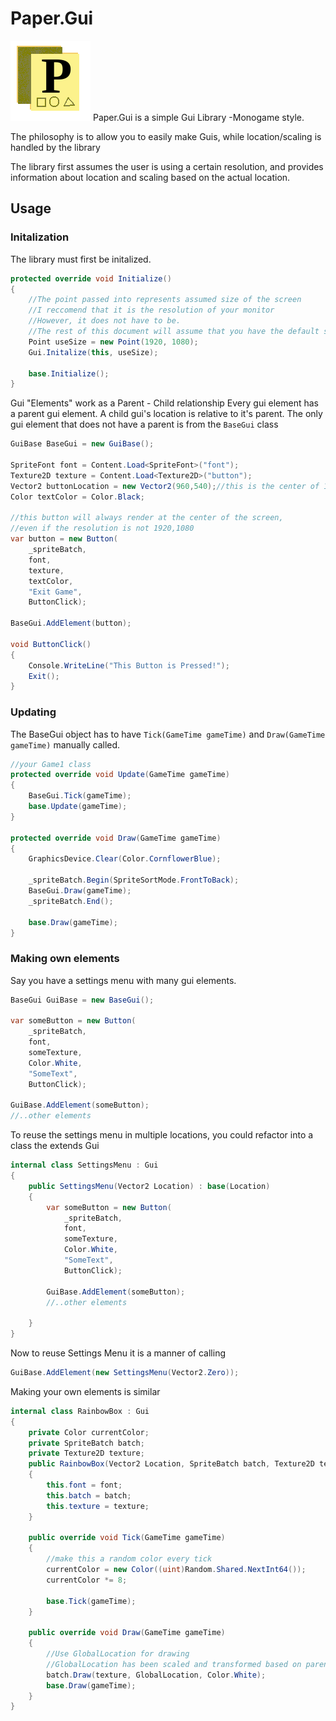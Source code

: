 # Paper.Gui 
![image](https://raw.githubusercontent.com/itsBuggingMe/Paper.Gui/master/icon.png)
Paper.Gui is a simple Gui Library -Monogame style. 

The philosophy is to allow you to easily make Guis, while location/scaling is handled by the library
	
The library first assumes the user is using a certain resolution, and provides information about location and scaling based on the actual location.
## Usage

### Initalization
The library must first be initalized.
```csharp
protected override void Initialize()
{
    //The point passed into represents assumed size of the screen
    //I reccomend that it is the resolution of your monitor
    //However, it does not have to be.
    //The rest of this document will assume that you have the default size of 1920, 1080
    Point useSize = new Point(1920, 1080);
    Gui.Initalize(this, useSize);
    
    base.Initialize();
}
```

Gui  "Elements" work as a Parent - Child relationship
Every gui element has a parent gui element. A child gui's location is relative to it's parent.
The only gui element that does not have a parent is from the `BaseGui` class
```csharp
GuiBase BaseGui = new GuiBase();

SpriteFont font = Content.Load<SpriteFont>("font");
Texture2D texture = Content.Load<Texture2D>("button");
Vector2 buttonLocation = new Vector2(960,540);//this is the center of 1920,1080
Color textColor = Color.Black;

//this button will always render at the center of the screen,
//even if the resolution is not 1920,1080
var button = new Button(
	_spriteBatch, 
	font, 
	texture, 
	textColor, 
	"Exit Game", 
	ButtonClick);
	
BaseGui.AddElement(button);

void ButtonClick()
{
    Console.WriteLine("This Button is Pressed!");
    Exit();
}
```

### Updating
The BaseGui object has to have `Tick(GameTime gameTime)` and `Draw(GameTime gameTime)` manually called.

```csharp
//your Game1 class
protected override void Update(GameTime gameTime)
{
    BaseGui.Tick(gameTime);
    base.Update(gameTime);
}

protected override void Draw(GameTime gameTime)
{
    GraphicsDevice.Clear(Color.CornflowerBlue);
    
    _spriteBatch.Begin(SpriteSortMode.FrontToBack);
    BaseGui.Draw(gameTime);
    _spriteBatch.End();

    base.Draw(gameTime);
}
```

### Making own elements
Say you have a settings menu with many gui elements.
```csharp
BaseGui GuiBase = new BaseGui();

var someButton = new Button(
	_spriteBatch, 
	font, 
	someTexture, 
	Color.White, 
	"SomeText", 
	ButtonClick);
	
GuiBase.AddElement(someButton);
//..other elements

```
To reuse the settings menu in multiple locations, you could refactor into a class the extends Gui
```csharp
internal class SettingsMenu : Gui
{
    public SettingsMenu(Vector2 Location) : base(Location)
    {
        var someButton = new Button(
			_spriteBatch, 
			font, 
			someTexture, 
			Color.White, 
			"SomeText", 
			ButtonClick);
			
		GuiBase.AddElement(someButton);
		//..other elements

    }
}
```

Now to reuse Settings Menu it is a manner of calling
```csharp
GuiBase.AddElement(new SettingsMenu(Vector2.Zero));
```

Making your own elements is similar

```csharp
internal class RainbowBox : Gui
{
    private Color currentColor;
    private SpriteBatch batch;
    private Texture2D texture;
    public RainbowBox(Vector2 Location, SpriteBatch batch, Texture2D texture) : base(Location)
    {
        this.font = font;
        this.batch = batch;
        this.texture = texture;
    }

	public override void Tick(GameTime gameTime)
	{
	    //make this a random color every tick
	    currentColor = new Color((uint)Random.Shared.NextInt64());
	    currentColor *= 8;

		base.Tick(gameTime);
    }

    public override void Draw(GameTime gameTime)
    {
        //Use GlobalLocation for drawing
        //GlobalLocation has been scaled and transformed based on parent positions
        batch.Draw(texture, GlobalLocation, Color.White);
        base.Draw(gameTime);
    }
}
```
